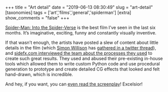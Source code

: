 +++
title = "Art detail"
date = "2019-06-13 08:30:49"
slug = "art-detail"
[taxonomies]
tags = ['art','films','general','spiderman']
[extra]
show_comments = "false"
+++

[Spider-Man: Into the Spider-Verse](https://en.wikipedia.org/wiki/Spider-Man:_Into_the_Spider-Verse) is the best film I’ve seen in the last six months. It’s imaginative, exciting, funny and constantly visually inventive.

If that wasn’t enough, the artists have posted a slew of content about little details in the film (which [Simon Willison](https://simonwillison.net/) has [gathered in a twitter thread](https://twitter.com/simonw/status/1077737871602110466)), and [sidefx.com interviewed the team about the processes they used](https://www.sidefx.com/community/spider-man-into-the-spider-verse/) to create such great results. They used and abused their pre-existing in-house tools which allowed them to write custom Python code and use procedural generation to prototype and create detailed CG effects that looked and felt hand-drawn, which is incredible.

And hey, if you want, you can [even read the screenplay](http://origin-flash.sonypictures.com/ist/awards_screenplays/SV_screenplay.pdf)! Excelsior!

